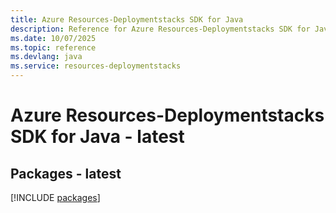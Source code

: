 ```yaml
---
title: Azure Resources-Deploymentstacks SDK for Java
description: Reference for Azure Resources-Deploymentstacks SDK for Java
ms.date: 10/07/2025
ms.topic: reference
ms.devlang: java
ms.service: resources-deploymentstacks
---
```

# Azure Resources-Deploymentstacks SDK for Java - latest
## Packages - latest
[!INCLUDE [packages](resources-deploymentstacks-index.md)]